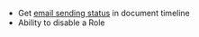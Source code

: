 - Get [email sending status](https://discuss.traquent.com/t/communication-delivery-status-bulk-email-status/11941) in document timeline
- Ability to disable a Role
